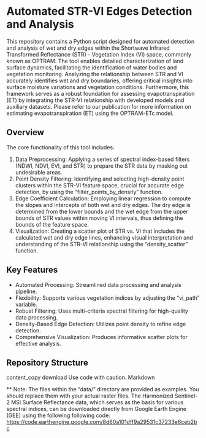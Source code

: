 # Automated STR-VI Edges Detection and Analysis
This repository contains a Python script designed for automated detection and analysis of wet and dry edges within the Shortwave Infrared Transformed Reflectance (STR) - Vegetation Index (VI) space, commonly known as OPTRAM. The tool enables detailed characterization of land surface dynamics, facilitating the identification of water bodies and vegetation monitoring. Analyzing the relationship between STR and VI accurately identifies wet and dry boundaries, offering critical insights into surface moisture variations and vegetation conditions. Furthermore, this framework serves as a robust foundation for assessing evapotranspiration (ET) by integrating the STR-VI relationship with developed models and auxiliary datasets. Please refer to our publication for more information on estimating evapotranspiration (ET) using the OPTRAM-ETc model.

## Overview
The core functionality of this tool includes:
1. Data Preprocessing: Applying a series of spectral index-based filters (NDWI, NDVI, EVI, and STR) to prepare the STR data by masking out undesirable areas.
2. Point Density Filtering: Identifying and selecting high-density point clusters within the STR-VI feature space, crucial for accurate edge detection, by using the “filter_points_by_density” function.
3. Edge Coefficient Calculation: Employing linear regression to compute the slopes and intercepts of both wet and dry edges. The dry edge is determined from the lower bounds and the wet edge from the upper bounds of STR values within moving VI intervals, thus defining the bounds of the feature space.
4. Visualization: Creating a scatter plot of STR vs. VI that includes the calculated wet and dry edge lines, enhancing visual interpretation and understanding of the STR-VI relationship using the “density_scatter” function.

## Key Features
*   Automated Processing: Streamlined data processing and analysis pipeline.
*   Flexibility: Supports various vegetation indices by adjusting the “vi_path” variable.
*   Robust Filtering: Uses multi-criteria spectral filtering for high-quality data processing.
*   Density-Based Edge Detection: Utilizes point density to refine edge detection.
*   Comprehensive Visualization: Produces informative scatter plots for effective analysis.

## Repository Structure
content_copy
download
Use code with caution.
Markdown

** Note: The files within the “data/” directory are provided as examples. You should replace them with your actual raster files. The Harmonized Sentinel-2 MSI Surface Reflectance data, which serves as the basis for various spectral indices, can be downloaded directly from Google Earth Engine (GEE) using the following following code:
https://code.earthengine.google.com/8d60a101dff9a29531c37233e6ceb2bc

